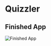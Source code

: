 # Quizzler

## Finished App
![Finished App](https://github.com/londonappbrewery/Images/blob/master/Quizzler.gif)

